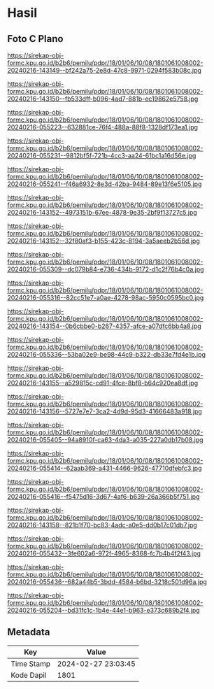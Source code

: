 # Hasil

## Foto C Plano

https://sirekap-obj-formc.kpu.go.id/b2b6/pemilu/pdpr/18/01/06/10/08/1801061008002-20240216-143149--bf242a75-2e8d-47c8-9971-0294f583b08c.jpg

https://sirekap-obj-formc.kpu.go.id/b2b6/pemilu/pdpr/18/01/06/10/08/1801061008002-20240216-143150--fb533dff-b096-4ad7-881b-ec19862e5758.jpg

https://sirekap-obj-formc.kpu.go.id/b2b6/pemilu/pdpr/18/01/06/10/08/1801061008002-20240216-055223--632881ce-76f4-488a-88f8-1328df173ea1.jpg

https://sirekap-obj-formc.kpu.go.id/b2b6/pemilu/pdpr/18/01/06/10/08/1801061008002-20240216-055231--9812bf5f-721b-4cc3-aa24-61bc1a16d56e.jpg

https://sirekap-obj-formc.kpu.go.id/b2b6/pemilu/pdpr/18/01/06/10/08/1801061008002-20240216-055241--f46a6932-8e3d-42ba-9484-89e13f6e5105.jpg

https://sirekap-obj-formc.kpu.go.id/b2b6/pemilu/pdpr/18/01/06/10/08/1801061008002-20240216-143152--4973151b-67ee-4878-9e35-2bf9f13727c5.jpg

https://sirekap-obj-formc.kpu.go.id/b2b6/pemilu/pdpr/18/01/06/10/08/1801061008002-20240216-143152--32f80af3-b155-423c-8194-3a5aeeb2b56d.jpg

https://sirekap-obj-formc.kpu.go.id/b2b6/pemilu/pdpr/18/01/06/10/08/1801061008002-20240216-055309--dc079b84-e736-434b-9172-d1c2f76b4c0a.jpg

https://sirekap-obj-formc.kpu.go.id/b2b6/pemilu/pdpr/18/01/06/10/08/1801061008002-20240216-055316--82cc51e7-a0ae-4278-98ac-5950c0595bc0.jpg

https://sirekap-obj-formc.kpu.go.id/b2b6/pemilu/pdpr/18/01/06/10/08/1801061008002-20240216-143154--0b6cbbe0-b267-4357-afce-a07dfc6bb4a8.jpg

https://sirekap-obj-formc.kpu.go.id/b2b6/pemilu/pdpr/18/01/06/10/08/1801061008002-20240216-055336--53ba02e9-be98-44c9-b322-db33e7fd4e1b.jpg

https://sirekap-obj-formc.kpu.go.id/b2b6/pemilu/pdpr/18/01/06/10/08/1801061008002-20240216-143155--a529815c-cd91-4fce-8bf8-b64c920ea8df.jpg

https://sirekap-obj-formc.kpu.go.id/b2b6/pemilu/pdpr/18/01/06/10/08/1801061008002-20240216-143156--5727e7e7-3ca2-4d9d-95d3-41666483a918.jpg

https://sirekap-obj-formc.kpu.go.id/b2b6/pemilu/pdpr/18/01/06/10/08/1801061008002-20240216-055405--94a8910f-ca63-4da3-a035-227a0db17b08.jpg

https://sirekap-obj-formc.kpu.go.id/b2b6/pemilu/pdpr/18/01/06/10/08/1801061008002-20240216-055414--62aab369-a431-4466-9626-47710dfebfc3.jpg

https://sirekap-obj-formc.kpu.go.id/b2b6/pemilu/pdpr/18/01/06/10/08/1801061008002-20240216-055416--f5475d16-3d67-4af6-b639-26a366b5f751.jpg

https://sirekap-obj-formc.kpu.go.id/b2b6/pemilu/pdpr/18/01/06/10/08/1801061008002-20240216-143158--821b1f70-bc83-4adc-a0e5-dd0b17c01db7.jpg

https://sirekap-obj-formc.kpu.go.id/b2b6/pemilu/pdpr/18/01/06/10/08/1801061008002-20240216-055432--3fe602a6-972f-4965-8368-fc7b4b4f2f43.jpg

https://sirekap-obj-formc.kpu.go.id/b2b6/pemilu/pdpr/18/01/06/10/08/1801061008002-20240216-055436--682a44b5-3bdd-4584-b6bd-3218c501d96a.jpg

https://sirekap-obj-formc.kpu.go.id/b2b6/pemilu/pdpr/18/01/06/10/08/1801061008002-20240216-055204--bd31fc1c-1b4e-44e1-b963-e373c689b2f4.jpg


## Metadata

| Key        | Value               |
| ---------- | ------------------- |
| Time Stamp | 2024-02-27 23:03:45 |
| Kode Dapil | 1801                |



